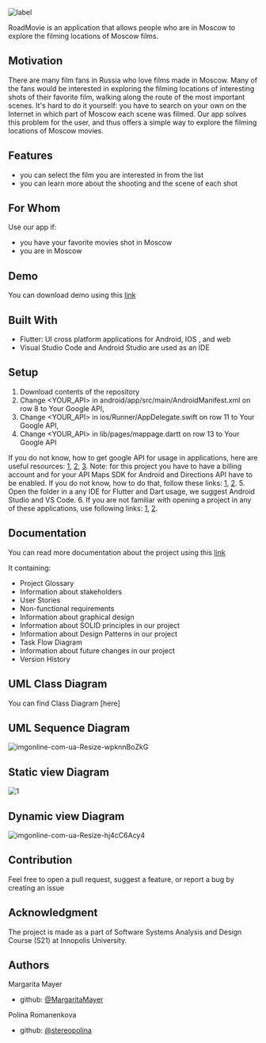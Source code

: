 ![label](https://user-images.githubusercontent.com/69847456/136664962-307bb12a-6be0-4651-8317-773ef1357bb5.jpg)

RoadMovie is an application that allows people who are in Moscow to explore the filming locations of Moscow films.

## Motivation
There are many film fans in Russia who love films made in Moscow. Many of the fans would be interested in exploring the filming locations of interesting shots of their favorite film, walking along the route of the most important scenes. It's hard to do it yourself: you have to search on your own on the Internet in which part of Moscow each scene was filmed. Our app solves this problem for the user, and thus offers a simple way to explore the filming locations of Moscow movies.

## Features
-   you can select the film you are interested in from the list
-   you can learn more about the shooting and the scene of each shot

## For Whom
Use our app if:
-   you have your favorite movies shot in Moscow
-   you are in Moscow

## Demo 
You can download demo using this [link](https://github.com/MargaritaMayer/RoadMovie/blob/main/demo.mp4)
## Built With
-   Flutter: UI cross platform applications for Android, IOS , and web
-   Visual Studio Code and Android Studio are used as an IDE

## Setup

1.  Download contents of the repository
3.  Change <YOUR_API> in android/app/src/main/AndroidManifest.xml on row 8 to Your Google API, 
4.  Change <YOUR_API> in ios/Runner/AppDelegate.swift on row 11 to Your Google API, 
5.  Change <YOUR_API> in lib/pages/mappage.dartt on row 13 to Your Google API

If you do not know, how to get google API for usage in applications, here are useful resources:
[1](https://cloud.google.com/docs/authentication/api-keys),
[2](https://www.youtube.com/watch?v=OGTG1l7yin4),
[3](https://www.youtube.com/watch?v=iM12nF0tBuM).
Note: for this project you have to have a billing account and for your API Maps SDK for Android and Directions API have to be enabled. 
If you do not know, how to do that, follow these links:
[1](https://developers.google.com/maps/documentation/javascript/directions),
[2](https://www.youtube.com/watch?v=2_HZObVbe-g).
5. Open the folder in a any IDE for Flutter and Dart usage, we suggest Android Studio and VS Code.
6. If you are not familiar with opening a project in any of these applications, use following links:
[1](https://www.youtube.com/watch?v=g3rm0lxX6Eg),
[2](https://www.youtube.com/watch?v=UE1KgspvE4E).

## Documentation
You can read more documentation about the project using this [link](https://github.com/MargaritaMayer/RoadMovie/blob/main/RoadMovie.pdf)

It containing:
-   Project Glossary
-   Information about stakeholders
-   User Stories
-   Non-functional requirements
-   Information about graphical design
-   Information about SOLID principles in our project
-   Information about Design Patterns in our project
-   Task Flow Diagram
-   Information about future changes in our project
-   Version History

## UML Class Diagram
You can find Class Diagram [here]

## UML Sequence Diagram
![imgonline-com-ua-Resize-wpknnBoZkG](https://user-images.githubusercontent.com/69847456/136694708-9726ecc1-10f6-4639-965a-c910d872d99a.jpg)

## Static view Diagram
![1](https://user-images.githubusercontent.com/69847456/136613803-9edded63-893b-4862-ba57-51f54cb8cf21.png)
## Dynamic view Diagram
![imgonline-com-ua-Resize-hj4cC6Acy4](https://user-images.githubusercontent.com/69847456/136694755-5caf3a96-6edd-4149-97c5-367262c7e077.jpg)

## Contribution
Feel free to open a pull request, suggest a feature, or report a bug by creating an issue

## Acknowledgment

The project is made as a part of Software Systems Analysis and Design Course (S21) at Innopolis University.

## Authors

Margarita Mayer

-   github: [@MargaritaMayer](https://github.com/MargaritaMayer)

Polina Romanenkova

-   github: [@stereopolina](https://github.com/stereopolina)
